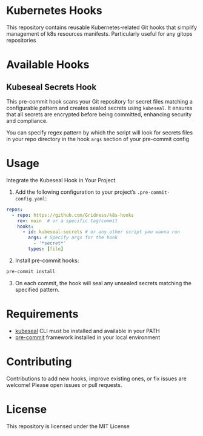 # Kubernetes Hooks
This repository contains reusable Kubernetes-related Git hooks that simplify management of k8s resources manifests. Particularly useful for any gitops repositories

# Available Hooks
## Kubeseal Secrets Hook
This pre-commit hook scans your Git repository for secret files matching a configurable pattern and creates sealed secrets using `kubeseal`. It ensures that all secrets are encrypted before being committed, enhancing security and compliance.

You can specify regex pattern by which the script will look for secrets files in your repo directory in the hook `args` section of your pre-commit config

# Usage
Integrate the Kubeseal Hook in Your Project

1. Add the following configuration to your project’s `.pre-commit-config.yaml`:
```yaml
repos:
  - repo: https://github.com/Gridness/k8s-hooks
    rev: main  # or a specific tag/commit
    hooks:
      - id: kubeseal-secrets # or any other script you wanna run
        args: # Specify args for the hook
          - '*secret*'
        types: [file]
```
2. Install pre-commit hooks:
```bash
pre-commit install
```
3. On each commit, the hook will seal any unsealed secrets matching the specified pattern.

# Requirements
- [kubeseal](https://github.com/bitnami-labs/sealed-secrets) CLI must be installed and available in your PATH
- [pre-commit](https://pre-commit.com/) framework installed in your local environment

# Contributing
Contributions to add new hooks, improve existing ones, or fix issues are welcome! Please open issues or pull requests.

# License
This repository is licensed under the MIT License
